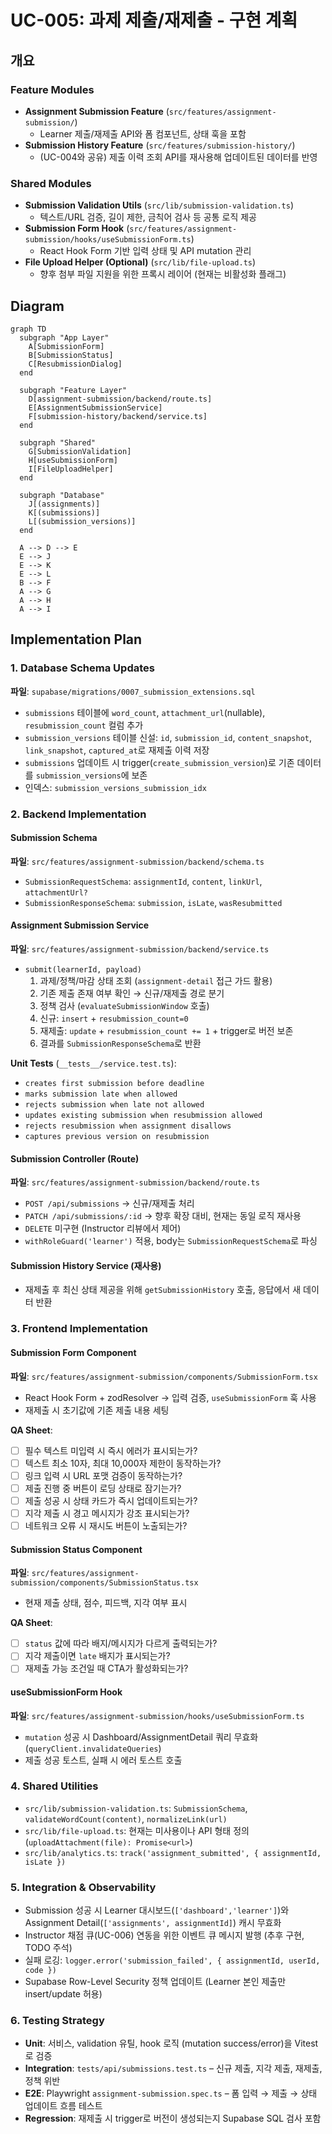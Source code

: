 # UC-005: 과제 제출/재제출 - 구현 계획

## 개요

### Feature Modules
- **Assignment Submission Feature** (`src/features/assignment-submission/`)
  - Learner 제출/재제출 API와 폼 컴포넌트, 상태 훅을 포함
- **Submission History Feature** (`src/features/submission-history/`)
  - (UC-004와 공유) 제출 이력 조회 API를 재사용해 업데이트된 데이터를 반영

### Shared Modules
- **Submission Validation Utils** (`src/lib/submission-validation.ts`)
  - 텍스트/URL 검증, 길이 제한, 금칙어 검사 등 공통 로직 제공
- **Submission Form Hook** (`src/features/assignment-submission/hooks/useSubmissionForm.ts`)
  - React Hook Form 기반 입력 상태 및 API mutation 관리
- **File Upload Helper (Optional)** (`src/lib/file-upload.ts`)
  - 향후 첨부 파일 지원을 위한 프록시 레이어 (현재는 비활성화 플래그)

## Diagram

```mermaid
graph TD
  subgraph "App Layer"
    A[SubmissionForm]
    B[SubmissionStatus]
    C[ResubmissionDialog]
  end

  subgraph "Feature Layer"
    D[assignment-submission/backend/route.ts]
    E[AssignmentSubmissionService]
    F[submission-history/backend/service.ts]
  end

  subgraph "Shared"
    G[SubmissionValidation]
    H[useSubmissionForm]
    I[FileUploadHelper]
  end

  subgraph "Database"
    J[(assignments)]
    K[(submissions)]
    L[(submission_versions)]
  end

  A --> D --> E
  E --> J
  E --> K
  E --> L
  B --> F
  A --> G
  A --> H
  A --> I
```

## Implementation Plan

### 1. Database Schema Updates
**파일**: `supabase/migrations/0007_submission_extensions.sql`
- `submissions` 테이블에 `word_count`, `attachment_url`(nullable), `resubmission_count` 컬럼 추가
- `submission_versions` 테이블 신설: `id`, `submission_id`, `content_snapshot`, `link_snapshot`, `captured_at`로 재제출 이력 저장
- `submissions` 업데이트 시 trigger(`create_submission_version`)로 기존 데이터를 `submission_versions`에 보존
- 인덱스: `submission_versions_submission_idx`

### 2. Backend Implementation

#### Submission Schema
**파일**: `src/features/assignment-submission/backend/schema.ts`
- `SubmissionRequestSchema`: `assignmentId`, `content`, `linkUrl`, `attachmentUrl?`
- `SubmissionResponseSchema`: `submission`, `isLate`, `wasResubmitted`

#### Assignment Submission Service
**파일**: `src/features/assignment-submission/backend/service.ts`
- `submit(learnerId, payload)`
  1. 과제/정책/마감 상태 조회 (`assignment-detail` 접근 가드 활용)
  2. 기존 제출 존재 여부 확인 → 신규/재제출 경로 분기
  3. 정책 검사 (`evaluateSubmissionWindow` 호출)
  4. 신규: `insert` + `resubmission_count=0`
  5. 재제출: `update` + `resubmission_count += 1` + trigger로 버전 보존
  6. 결과를 `SubmissionResponseSchema`로 반환

**Unit Tests** (`__tests__/service.test.ts`):
- `creates first submission before deadline`
- `marks submission late when allowed`
- `rejects submission when late not allowed`
- `updates existing submission when resubmission allowed`
- `rejects resubmission when assignment disallows`
- `captures previous version on resubmission`

#### Submission Controller (Route)
**파일**: `src/features/assignment-submission/backend/route.ts`
- `POST /api/submissions` → 신규/재제출 처리
- `PATCH /api/submissions/:id` → 향후 확장 대비, 현재는 동일 로직 재사용
- `DELETE` 미구현 (Instructor 리뷰에서 제어)
- `withRoleGuard('learner')` 적용, body는 `SubmissionRequestSchema`로 파싱

#### Submission History Service (재사용)
- 재제출 후 최신 상태 제공을 위해 `getSubmissionHistory` 호출, 응답에서 새 데이터 반환

### 3. Frontend Implementation

#### Submission Form Component
**파일**: `src/features/assignment-submission/components/SubmissionForm.tsx`
- React Hook Form + zodResolver → 입력 검증, `useSubmissionForm` 훅 사용
- 재제출 시 초기값에 기존 제출 내용 세팅

**QA Sheet**:
- [ ] 필수 텍스트 미입력 시 즉시 에러가 표시되는가?
- [ ] 텍스트 최소 10자, 최대 10,000자 제한이 동작하는가?
- [ ] 링크 입력 시 URL 포맷 검증이 동작하는가?
- [ ] 제출 진행 중 버튼이 로딩 상태로 잠기는가?
- [ ] 제출 성공 시 상태 카드가 즉시 업데이트되는가?
- [ ] 지각 제출 시 경고 메시지가 강조 표시되는가?
- [ ] 네트워크 오류 시 재시도 버튼이 노출되는가?

#### Submission Status Component
**파일**: `src/features/assignment-submission/components/SubmissionStatus.tsx`
- 현재 제출 상태, 점수, 피드백, 지각 여부 표시

**QA Sheet**:
- [ ] `status` 값에 따라 배지/메시지가 다르게 출력되는가?
- [ ] 지각 제출이면 `late` 배지가 표시되는가?
- [ ] 재제출 가능 조건일 때 CTA가 활성화되는가?

#### useSubmissionForm Hook
**파일**: `src/features/assignment-submission/hooks/useSubmissionForm.ts`
- `mutation` 성공 시 Dashboard/AssignmentDetail 쿼리 무효화 (`queryClient.invalidateQueries`)
- 제출 성공 토스트, 실패 시 에러 토스트 호출

### 4. Shared Utilities
- `src/lib/submission-validation.ts`: `SubmissionSchema`, `validateWordCount(content)`, `normalizeLink(url)`
- `src/lib/file-upload.ts`: 현재는 미사용이나 API 형태 정의 (`uploadAttachment(file): Promise<url>`)
- `src/lib/analytics.ts`: `track('assignment_submitted', { assignmentId, isLate })`

### 5. Integration & Observability
- Submission 성공 시 Learner 대시보드(`['dashboard','learner']`)와 Assignment Detail(`['assignments', assignmentId]`) 캐시 무효화
- Instructor 채점 큐(UC-006) 연동을 위한 이벤트 큐 메시지 발행 (추후 구현, TODO 주석)
- 실패 로깅: `logger.error('submission_failed', { assignmentId, userId, code })`
- Supabase Row-Level Security 정책 업데이트 (Learner 본인 제출만 insert/update 허용)

### 6. Testing Strategy
- **Unit**: 서비스, validation 유틸, hook 로직 (mutation success/error)을 Vitest로 검증
- **Integration**: `tests/api/submissions.test.ts` – 신규 제출, 지각 제출, 재제출, 정책 위반
- **E2E**: Playwright `assignment-submission.spec.ts` – 폼 입력 → 제출 → 상태 업데이트 흐름 테스트
- **Regression**: 재제출 시 trigger로 버전이 생성되는지 Supabase SQL 검사 포함
